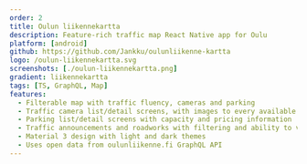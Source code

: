 ```yaml
---
order: 2
title: Oulun liikennekartta
description: Feature-rich traffic map React Native app for Oulu
platform: [android]
github: https://github.com/Jankku/oulunliikenne-kartta
logo: /oulun-liikennekartta.svg
screenshots: [./oulun-liikennekartta.png]
gradient: liikennekartta
tags: [TS, GraphQL, Map]
features:
  - Filterable map with traffic fluency, cameras and parking
  - Traffic camera list/detail screens, with images to every available direction
  - Parking list/detail screens with capacity and pricing information
  - Traffic announcements and roadworks with filtering and ability to view them on map
  - Material 3 design with light and dark themes
  - Uses open data from oulunliikenne.fi GraphQL API
---
```

